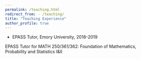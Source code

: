```yaml
---
permalink: /teaching.html
redirect_from: - /teaching/
title: "Teaching Experience"
author_profile: true
---
```



* EPASS Tutor, Emory University, 2018-2019

EPASS Tutor for MATH 250/361/362: Foundation of Mathematics, Probability and Statistics I&II
